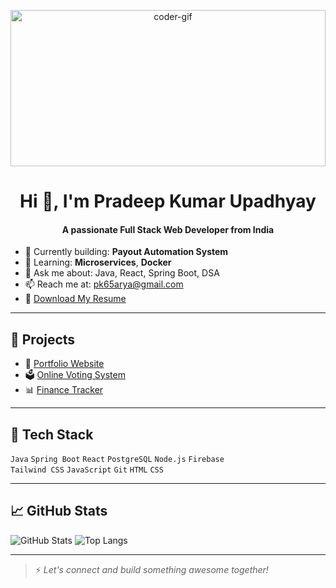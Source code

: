 <p align="center">
  <img src="https://media0.giphy.com/media/qgQUggAC3Pfv687qPC/giphy.gif" alt="coder-gif" width="100%" height="250px" />
</p>

<h1 align="center">Hi 👋, I'm <strong>Pradeep Kumar Upadhyay</strong> </h1>

<h4 align="center"><strong>A passionate Full Stack Web Developer from India</strong></h4>

- 🔭 Currently building: **Payout Automation System**
- 🌱 Learning: **Microservices**, **Docker**
- 💬 Ask me about: Java, React, Spring Boot, DSA
- 📫 Reach me at: [pk65arya@gmail.com](mailto:pk65arya@gmail.com)
- 📄 [Download My Resume](https://your-resume-link)

---

## 🚀 Projects

- 💼 [Portfolio Website](https://your-portfolio-link.netlify.app)
- 🗳️ [Online Voting System](https://votting-system.netlify.app)
- 📊 [Finance Tracker](https://personalfinancemanagement.netlify.app)

---

## 🧰 Tech Stack

`Java` `Spring Boot` `React` `PostgreSQL` `Node.js` `Firebase`  
`Tailwind CSS` `JavaScript` `Git` `HTML` `CSS`

---

## 📈 GitHub Stats

![GitHub Stats](https://github-readme-stats.vercel.app/api?username=pk65arya&show_icons=true&theme=tokyonight)
![Top Langs](https://github-readme-stats.vercel.app/api/top-langs/?username=pk65arya&layout=compact&theme=tokyonight)

---

> ⚡ *Let's connect and build something awesome together!*


